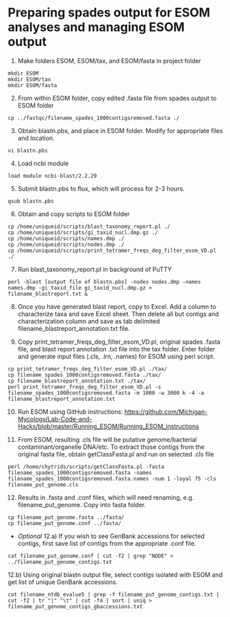 # Preparing spades output for ESOM analyses and managing ESOM output

1. Make folders ESOM, ESOM/tax, and ESOM/fasta in project folder
```
mkdir ESOM
mkdir ESOM/tax
mkdir ESOM/fasta
```
2. From within ESOM folder, copy edited .fasta file from spades output to ESOM folder
```
cp ../fastqc/filename_spades_1000contigsremoved.fasta ./
```
3. Obtain blastn.pbs, and place in ESOM folder. Modify for appropriate files and location.
```
vi blastn.pbs
```
4. Load ncbi module
```	
load module ncbi-blast/2.2.29
```
5. Submit blastn.pbs to flux, which will process for 2-3 hours.
```	
qsub blastn.pbs
```
6. Obtain and copy scripts to ESOM folder
```
cp /home/uniqueid/scripts/blast_taxonomy_report.pl ./
cp /home/uniqueid/scripts/gi_taxid_nucl.dmp.gz ./
cp /home/uniqueid/scripts/names.dmp ./
cp /home/uniqueid/scripts/nodes.dmp ./
cp /home/uniqueid/scripts/print_tetramer_freqs_deg_filter_esom_VD.pl ./
```
7. Run blast_taxonomy_report.pl in background of PuTTY
```
perl -blast [output file of blastn.pbs] -nodes nodes.dmp -names names.dmp -gi_taxid_file gi_taxid_nucl.dmp.gz > filename_blastreport.txt &
```
8. Once you have generated blast report, copy to Excel. Add a column to characterize taxa and save Excel sheet. Then delete all but contigs and characterization column and save as tab delimited filename_blastreport_annotation.txt file.

9. Copy print_tetramer_freqs_deg_filter_esom_VD.pl, original spades .fasta file, and blast report annotation .txt file into the tax folder. Enter folder and generate input files (.cls, .lrn, .names) for ESOM using perl script.
```
cp print_tetramer_freqs_deg_filter_esom_VD.pl ./tax/
cp filename_spades_1000contigsremoved.fasta ./tax/
cp filename_blastreport_annotation.txt ./tax/
perl print_tetramer_freqs_deg_filter_esom_VD.pl -s filename_spades_1000contigsremoved.fasta -m 1000 -w 3000 k -4 -a filename_blastreport_annotation.txt
```
10. Run ESOM using GitHub instructions: https://github.com/Michigan-Mycology/Lab-Code-and-Hacks/blob/master/Running_ESOM/Running_ESOM_instructions

11. From ESOM, resulting .cls file will be putative genome/bacterial contaminant/organelle DNA/etc. To extract those contigs from the original fasta file, obtain getClassFasta.pl and run on selected .cls file
```
perl /home/chytrids/scripts/getClassFasta.pl -fasta filename_spades_1000contigsremoved.fasta -names filename_spades_1000contigsremoved.fasta.names -num 1 -loyal 75 -cls filename_put_genome.cls
```
12. Results in .fasta and .conf files, which will need renaming, e.g. filename_put_genome. Copy into fasta folder.
```
cp filename_put_genome.fasta ../fasta/
cp filename_put_genome.conf ../fasta/
```
- *Optional*
12.a) If you wish to see GenBank accessions for selected contigs, first save list of contigs from the appropriate .conf file.
```
cat filename_put_genome.conf | cut -f2 | grep "NODE" > ../filename_put_genome_contigs.txt
```
12.b) Using original blastn output file, select contigs isolated with ESOM and get list of unique GenBank accessions.
```
cat filename_ntdb_evalue5 | grep -f filename_put_genome_contigs.txt | cut -f2 | tr "|" "\t" | cut -f4 | sort | uniq > filename_put_genome_contigs_gbaccessions.txt
```
